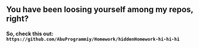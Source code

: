 ## You have been loosing yourself among my repos, right?
#### So, check this out:  `https://github.com/AbuProgrammiy/Homework/hiddenHomework-hi-hi-hi`

